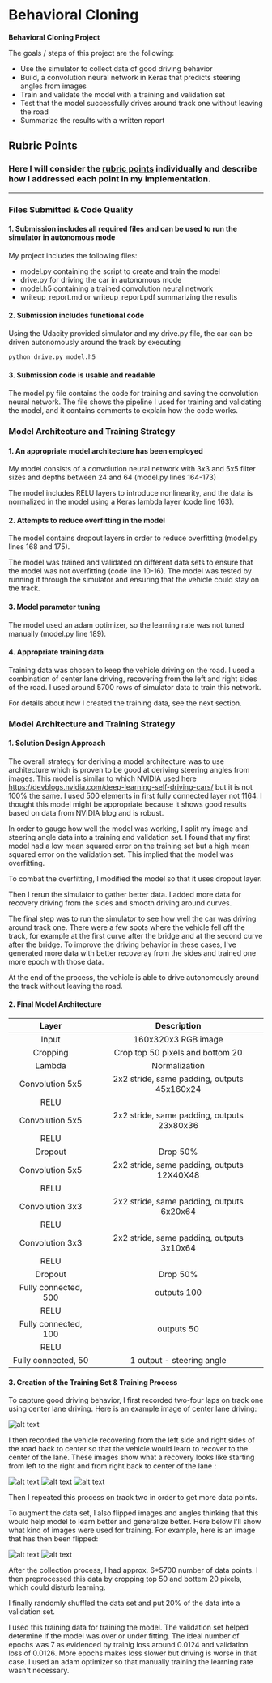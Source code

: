 
# **Behavioral Cloning** 



**Behavioral Cloning Project**

The goals / steps of this project are the following:
* Use the simulator to collect data of good driving behavior
* Build, a convolution neural network in Keras that predicts steering angles from images
* Train and validate the model with a training and validation set
* Test that the model successfully drives around track one without leaving the road
* Summarize the results with a written report


[//]: # (Image References)

[image1]: ./examples/center_lane.png "Center lane driving"
[image2]: ./examples/recovery_1.png "Recovery Image"
[image3]: ./examples/recovery_2.png "Recovery Image"
[image4]: ./examples/recovery_3.png "Recovery Image"
[image5]: ./examples/normal.png "Normal Image"
[image6]: ./examples/flipped.png "Flipped Image"

## Rubric Points
### Here I will consider the [rubric points](https://review.udacity.com/#!/rubrics/432/view) individually and describe how I addressed each point in my implementation.  

---
### Files Submitted & Code Quality

#### 1. Submission includes all required files and can be used to run the simulator in autonomous mode

My project includes the following files:
* model.py containing the script to create and train the model
* drive.py for driving the car in autonomous mode
* model.h5 containing a trained convolution neural network 
* writeup_report.md or writeup_report.pdf summarizing the results

#### 2. Submission includes functional code
Using the Udacity provided simulator and my drive.py file, the car can be driven autonomously around the track by executing 
```sh
python drive.py model.h5
```

#### 3. Submission code is usable and readable

The model.py file contains the code for training and saving the convolution neural network. The file shows the pipeline I used for training and validating the model, and it contains comments to explain how the code works.

### Model Architecture and Training Strategy

#### 1. An appropriate model architecture has been employed

My model consists of a convolution neural network with 3x3 and 5x5 filter sizes and depths between 24 and 64 (model.py lines 164-173) 

The model includes RELU layers to introduce nonlinearity, and the data is normalized in the model using a Keras lambda layer (code line 163). 

#### 2. Attempts to reduce overfitting in the model

The model contains dropout layers in order to reduce overfitting (model.py lines 168 and 175). 

The model was trained and validated on different data sets to ensure that the model was not overfitting (code line 10-16). The model was tested by running it through the simulator and ensuring that the vehicle could stay on the track.

#### 3. Model parameter tuning

The model used an adam optimizer, so the learning rate was not tuned manually (model.py line 189).

#### 4. Appropriate training data

Training data was chosen to keep the vehicle driving on the road. I used a combination of center lane driving, recovering from the left and right sides of the road. I used around 5700 rows of simulator data to train this network. 

For details about how I created the training data, see the next section. 

### Model Architecture and Training Strategy

#### 1. Solution Design Approach

The overall strategy for deriving a model architecture was to use architecture which is proven to be good at deriving steering angles from images. This model is similar to which NVIDIA used here https://devblogs.nvidia.com/deep-learning-self-driving-cars/ but it is not 100% the same. I used 500 elements in first fully connected layer not 1164. 
 I thought this model might be appropriate because it shows good results based on data from NVIDIA blog and is robust.

In order to gauge how well the model was working, I split my image and steering angle data into a training and validation set. I found that my first model had a low mean squared error on the training set but a high mean squared error on the validation set. This implied that the model was overfitting. 

To combat the overfitting, I modified the model so that it uses dropout layer.

Then I rerun the simulator to gather better data. I added more data for recovery driving from the sides and smooth driving around curves.

The final step was to run the simulator to see how well the car was driving around track one. There were a few spots where the vehicle fell off the track, for example at the first curve after the bridge and at the second curve after the bridge. To improve the driving behavior in these cases, I've generated more data with better recoveray from the sides and trained one more epoch with those data.

At the end of the process, the vehicle is able to drive autonomously around the track without leaving the road.

#### 2. Final Model Architecture

| Layer         		|     Description	        					| 
|:---------------------:|:---------------------------------------------:| 
| Input         		| 160x320x3 RGB image   						| 
| Cropping         		| Crop top 50 pixels and bottom 20				|
| Lambda         		| Normalization									|
| Convolution 5x5     	| 2x2 stride, same padding, outputs 45x160x24	|
| RELU					|												|
| Convolution 5x5     	| 2x2 stride, same padding, outputs 23x80x36	|
| RELU					|												|
| Dropout				| Drop 50%										|
| Convolution 5x5     	| 2x2 stride, same padding, outputs 12X40X48	|
| RELU					|												|
| Convolution 3x3	    | 2x2 stride, same padding, outputs 6x20x64  	|
| RELU					|												|
| Convolution 3x3	    | 2x2 stride, same padding, outputs 3x10x64  	|
| RELU					|												|
| Dropout				| Drop 50%										|
| Fully connected, 500  | outputs 100 									|
| RELU					|												|
| Fully connected, 100  | outputs 50 									|
| RELU					|												|
| Fully connected, 50   | 1 output - steering angle						|

#### 3. Creation of the Training Set & Training Process

To capture good driving behavior, I first recorded two-four laps on track one using center lane driving. Here is an example image of center lane driving:

![alt text][image1]

I then recorded the vehicle recovering from the left side and right sides of the road back to center so that the vehicle would learn to recover to the center of the lane. These images show what a recovery looks like starting from left to the right and from right back to center of the lane :

![alt text][image2]
![alt text][image3]
![alt text][image4]

Then I repeated this process on track two in order to get more data points.

To augment the data set, I also flipped images and angles thinking that this would help model to learn better and generalize better. Here below I'll show what kind of images were used for training. For example, here is an image that has then been flipped:

![alt text][image5]
![alt text][image6]


After the collection process, I had approx. 6*5700 number of data points. I then preprocessed this data by cropping top 50 and bottem 20 pixels, which could disturb learning.


I finally randomly shuffled the data set and put 20% of the data into a validation set. 

I used this training data for training the model. The validation set helped determine if the model was over or under fitting. The ideal number of epochs was 7 as evidenced by trainig loss around 0.0124 and validation loss of 0.0126. More epochs makes loss slower but driving is worse in that case. I used an adam optimizer so that manually training the learning rate wasn't necessary.
